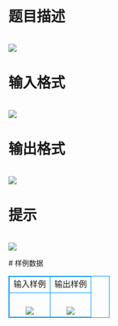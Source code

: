 # 

 
 # 题目描述 
<p>
<br><img src="/source/joyoi/tyvj-2765/img/aHR0cDovL3d3dy5qb3lvaS5jbi9wcm9ibGVtL3R5dmotMjc2NS9wcm9ibGVtc19pbWFnZXMvMzI4My8xLmdpZg==.gif"></img></p> 

 
 # 输入格式 
<p>
<br><img src="/source/joyoi/tyvj-2765/img/aHR0cDovL3d3dy5qb3lvaS5jbi9wcm9ibGVtL3R5dmotMjc2NS9wcm9ibGVtc19pbWFnZXMvMzI4My8yLmdpZg==.gif"></img></p> 

 
 # 输出格式 
<p>
<br><img src="/source/joyoi/tyvj-2765/img/aHR0cDovL3d3dy5qb3lvaS5jbi9wcm9ibGVtL3R5dmotMjc2NS9wcm9ibGVtc19pbWFnZXMvMzI4My8zLmdpZg==.gif"></img></p> 

 
 # 提示 
<p>
<br><img src="/source/joyoi/tyvj-2765/img/aHR0cDovL3d3dy5qb3lvaS5jbi9wcm9ibGVtL3R5dmotMjc2NS9wcm9ibGVtc19pbWFnZXMvMzI4My82LmdpZg==.gif"></img></p> 
# 样例数据
<style>
        table,table tr th, table tr td { border:1px solid #0094ff; }
        table { width: 200px; min-height: 25px; line-height: 25px; text-align: center; border-collapse: collapse;}   
    </style>
<table>
	<tr>
		<td>输入样例</td>
		<td>输出样例</td>
	</tr>
<tr><td><br><img src="/source/joyoi/tyvj-2765/img/aHR0cDovL3d3dy5qb3lvaS5jbi9wcm9ibGVtL3R5dmotMjc2NS9wcm9ibGVtc19pbWFnZXMvMzI4My80LmdpZg==.gif"></img></td><td><br><img src="/source/joyoi/tyvj-2765/img/aHR0cDovL3d3dy5qb3lvaS5jbi9wcm9ibGVtL3R5dmotMjc2NS9wcm9ibGVtc19pbWFnZXMvMzI4My81LmdpZg==.gif"></img></td></tr></table>
